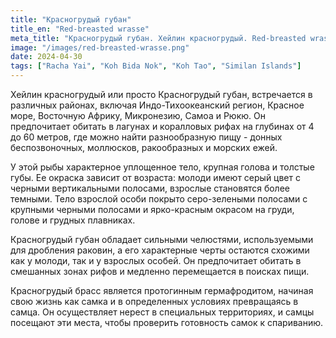 ```yaml
---
title: "Красногрудый губан"
title_en: "Red-breasted wrasse"
meta_title: "Красногрудый губан. Хейлин красногрудый. Red-breasted wrasse. Cheilinus fasciatus"
image: "/images/red-breasted-wrasse.png"
date: 2024-04-30
tags: ["Racha Yai", "Koh Bida Nok", "Koh Tao", "Similan Islands"]
---
```


Хейлин красногрудый или просто Красногрудый губан, встречается в различных районах, включая Индо-Тихоокеанский регион, Красное море, Восточную Африку, Микронезию, Самоа и Рюкю. Он предпочитает обитать в лагунах и коралловых рифах на глубинах от 4 до 60 метров, где можно найти разнообразную пищу - донных беспозвоночных, моллюсков, ракообразных и морских ежей.

У этой рыбы характерное уплощенное тело, крупная голова и толстые губы. Ее окраска зависит от возраста: молоди имеют серый цвет с черными вертикальными полосами, взрослые становятся более темными. Тело взрослой особи покрыто серо-зелеными полосами с крупными черными полосами и ярко-красным окрасом на груди, голове и грудных плавниках.

Красногрудый губан обладает сильными челюстями, используемыми для дробления раковин, а его характерные черты остаются схожими как у молоди, так и у взрослых особей. Он предпочитает обитать в смешанных зонах рифов и медленно перемещается в поисках пищи.

Красногрудый брасс является протогинным гермафродитом, начиная свою жизнь как самка и в определенных условиях превращаясь в самца. Он осуществляет нерест в специальных территориях, и самцы посещают эти места, чтобы проверить готовность самок к спариванию.
